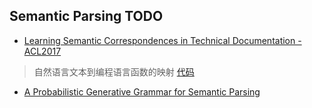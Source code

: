 ## Semantic Parsing TODO
* [Learning Semantic Correspondences in Technical Documentation - ACL2017](http://aclweb.org/anthology/P/P17/P17-1148.pdf)
> 自然语言文本到编程语言函数的映射
> [代码](https://github.com/yakazimir/zubr_public)

* [A Probabilistic Generative Grammar for Semantic Parsing](http://asaparov.org/assets/conll_2017.pdf)
